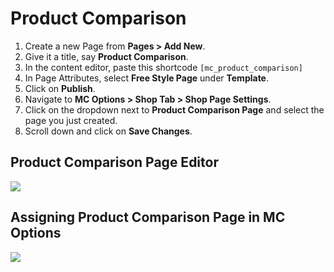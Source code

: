 # Product Comparison

1. Create a new Page from **Pages > Add New**.
2. Give it a title, say **Product Comparison**.
3. In the content editor, paste this shortcode `[mc_product_comparison]`
4. In Page Attributes, select **Free Style Page** under **Template**.
5. Click on **Publish**.
6. Navigate to **MC Options > Shop Tab > Shop Page Settings**.
7. Click on the dropdown next to **Product Comparison Page** and select the page you just created.
8. Scroll down and click on **Save Changes**.

## Product Comparison Page Editor

![](https://raw.githubusercontent.com/ibndawood/mcwpdoc/master/assets/images/page-product-comparison.png)

## Assigning Product Comparison Page in MC Options

![](https://raw.githubusercontent.com/ibndawood/mcwpdoc/master/assets/images/mc-options-shop-page-settings.png)
